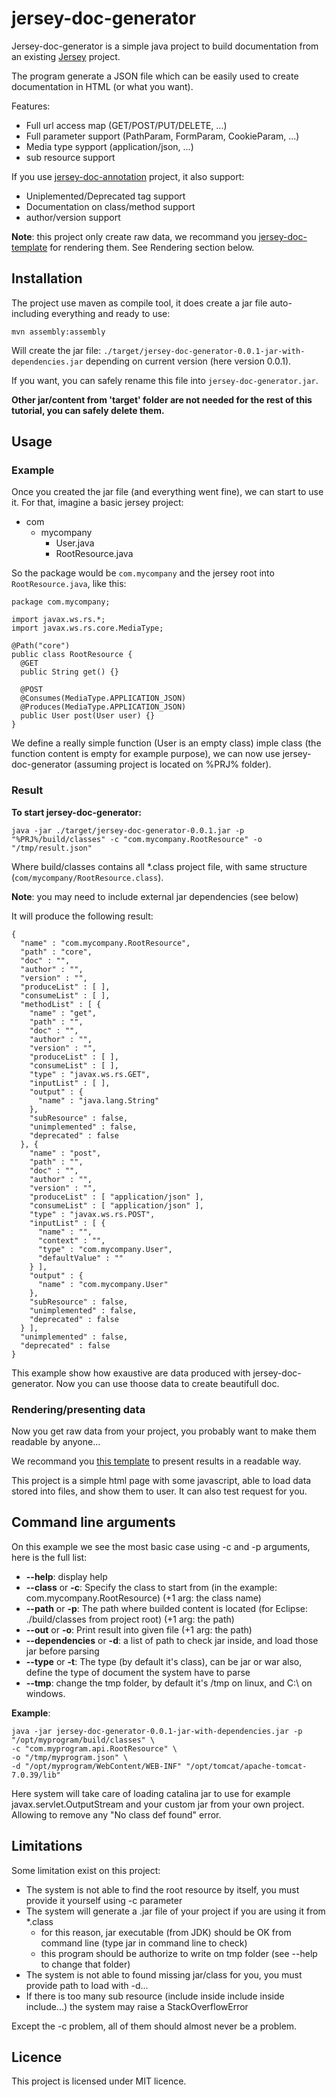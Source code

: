 jersey-doc-generator
====================

Jersey-doc-generator is a simple java project to build documentation from an existing [Jersey](http://jersey.java.net/)
project.

The program generate a JSON file which can be easily used to create documentation in HTML (or what you want).

Features:
  * Full url access map (GET/POST/PUT/DELETE, ...)
  * Full parameter support (PathParam, FormParam, CookieParam, ...)
  * Media type sypport (application/json, ...)
  * sub resource support

If you use [jersey-doc-annotation](https://github.com/Deisss/jersey-doc-annotation) project, it also support:
  * Uniplemented/Deprecated tag support
  * Documentation on class/method support
  * author/version support


__Note__: this project only create raw data, we recommand you
[jersey-doc-template](https://github.com/Deisss/jersey-doc-template)
for rendering them. See Rendering section below.


Installation
------------

The project use maven as compile tool, it does create a jar file auto-including everything and ready to use:

    mvn assembly:assembly

Will create the jar file: `./target/jersey-doc-generator-0.0.1-jar-with-dependencies.jar` depending on current
version (here version 0.0.1).

If you want, you can safely rename this file into `jersey-doc-generator.jar`.

**Other jar/content from 'target' folder are not needed for the rest of this tutorial, you can safely delete them.**



Usage
-----

### Example ###

Once you created the jar file (and everything went fine), we can start to use it. For that, imagine a basic
jersey project:
  * com
    * mycompany
      * User.java
      * RootResource.java

So the package would be `com.mycompany` and the jersey root into `RootResource.java`, like this:

    package com.mycompany;
    
    import javax.ws.rs.*;
    import javax.ws.rs.core.MediaType;

    @Path("core")
    public class RootResource {
      @GET
      public String get() {}
      
      @POST
      @Consumes(MediaType.APPLICATION_JSON)
      @Produces(MediaType.APPLICATION_JSON)
      public User post(User user) {}
    }

We define a really simple function (User is an empty class) imple class 
(the function content is empty for example purpose), 
we can now use jersey-doc-generator (assuming project is located on %PRJ% folder).

### Result ###

**To start jersey-doc-generator:**

    java -jar ./target/jersey-doc-generator-0.0.1.jar -p "%PRJ%/build/classes" -c "com.mycompany.RootResource" -o "/tmp/result.json"

Where build/classes contains all *.class project file, with same structure (`com/mycompany/RootResource.class`).

__Note__: you may need to include external jar dependencies (see below)

It will produce the following result:

    {
      "name" : "com.mycompany.RootResource",
      "path" : "core",
      "doc" : "",
      "author" : "",
      "version" : "",
      "produceList" : [ ],
      "consumeList" : [ ],
      "methodList" : [ {
        "name" : "get",
        "path" : "",
        "doc" : "",
        "author" : "",
        "version" : "",
        "produceList" : [ ],
        "consumeList" : [ ],
        "type" : "javax.ws.rs.GET",
        "inputList" : [ ],
        "output" : {
          "name" : "java.lang.String"
        },
        "subResource" : false,
        "unimplemented" : false,
        "deprecated" : false
      }, {
        "name" : "post",
        "path" : "",
        "doc" : "",
        "author" : "",
        "version" : "",
        "produceList" : [ "application/json" ],
        "consumeList" : [ "application/json" ],
        "type" : "javax.ws.rs.POST",
        "inputList" : [ {
          "name" : "",
          "context" : "",
          "type" : "com.mycompany.User",
          "defaultValue" : ""
        } ],
        "output" : {
          "name" : "com.mycompany.User"
        },
        "subResource" : false,
        "unimplemented" : false,
        "deprecated" : false
      } ],
      "unimplemented" : false,
      "deprecated" : false
    }

This example show how exaustive are data produced with jersey-doc-generator. Now you can use thoose data
to create beautifull doc.


### Rendering/presenting data ###

Now you get raw data from your project, you probably want to make them readable by anyone...

We recommand you [this template](https://github.com/Deisss/jersey-doc-template) to 
present results in a readable way.

This project is a simple html page with some javascript, able to load data stored into files, and show them to user.
It can also test request for you.



Command line arguments
----------------------

On this example we see the most basic case using -c and -p arguments, here is the full list:
  * **--help**: display help
  * **--class** or **-c**: Specify the class to start from (in the example: com.mycompany.RootResource) (+1 arg: the class name)
  * **--path** or **-p**: The path where builded content is located (for Eclipse: ./build/classes from project root) (+1 arg: the path)
  * **--out** or **-o**: Print result into given file (+1 arg: the path)
  * **--dependencies** or **-d**: a list of path to check jar inside, and load those jar before parsing
  * **--type** or **-t**: The type (by default it's class), can be jar or war also, define the type of document the system have to parse
  * **--tmp**: change the tmp folder, by default it's /tmp on linux, and C:\\ on windows.

__Example__:
```
java -jar jersey-doc-generator-0.0.1-jar-with-dependencies.jar -p "/opt/myprogram/build/classes" \
-c "com.myprogram.api.RootResource" \
-o "/tmp/myprogram.json" \
-d "/opt/myprogram/WebContent/WEB-INF" "/opt/tomcat/apache-tomcat-7.0.39/lib"
```

Here system will take care of loading catalina jar to use for example javax.servlet.OutputStream and your
custom jar from your own project. Allowing to remove any "No class def found" error.


Limitations
-----------

Some limitation exist on this project:
  * The system is not able to find the root resource by itself, you must provide it yourself using -c parameter
  * The system will generate a .jar file of your project if you are using it from *.class
    * for this reason, jar executable (from JDK) should be OK from command line (type jar in command line to check)
    * this program should be authorize to write on tmp folder (see --help to change that folder)
  * The system is not able to found missing jar/class for you, you must provide path to load with -d...
  * If there is too many sub resource (include inside include inside include...) the system may raise a StackOverflowError

Except the -c problem, all of them should almost never be a problem.



Licence
-------

This project is licensed under MIT licence.
